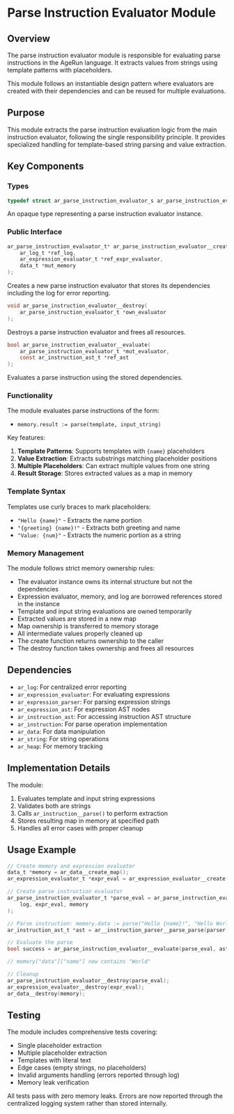 # Parse Instruction Evaluator Module

## Overview

The parse instruction evaluator module is responsible for evaluating parse instructions in the AgeRun language. It extracts values from strings using template patterns with placeholders.

This module follows an instantiable design pattern where evaluators are created with their dependencies and can be reused for multiple evaluations.

## Purpose

This module extracts the parse instruction evaluation logic from the main instruction evaluator, following the single responsibility principle. It provides specialized handling for template-based string parsing and value extraction.

## Key Components

### Types

```c
typedef struct ar_parse_instruction_evaluator_s ar_parse_instruction_evaluator_t;
```

An opaque type representing a parse instruction evaluator instance.

### Public Interface

```c
ar_parse_instruction_evaluator_t* ar_parse_instruction_evaluator__create(
    ar_log_t *ref_log,
    ar_expression_evaluator_t *ref_expr_evaluator,
    data_t *mut_memory
);
```
Creates a new parse instruction evaluator that stores its dependencies including the log for error reporting.

```c
void ar_parse_instruction_evaluator__destroy(
    ar_parse_instruction_evaluator_t *own_evaluator
);
```
Destroys a parse instruction evaluator and frees all resources.

```c
bool ar_parse_instruction_evaluator__evaluate(
    ar_parse_instruction_evaluator_t *mut_evaluator,
    const ar_instruction_ast_t *ref_ast
);
```
Evaluates a parse instruction using the stored dependencies.


### Functionality

The module evaluates parse instructions of the form:
- `memory.result := parse(template, input_string)`

Key features:
1. **Template Patterns**: Supports templates with `{name}` placeholders
2. **Value Extraction**: Extracts substrings matching placeholder positions
3. **Multiple Placeholders**: Can extract multiple values from one string
4. **Result Storage**: Stores extracted values as a map in memory

### Template Syntax

Templates use curly braces to mark placeholders:
- `"Hello {name}"` - Extracts the name portion
- `"{greeting} {name}!"` - Extracts both greeting and name
- `"Value: {num}"` - Extracts the numeric portion as a string

### Memory Management

The module follows strict memory ownership rules:
- The evaluator instance owns its internal structure but not the dependencies
- Expression evaluator, memory, and log are borrowed references stored in the instance
- Template and input string evaluations are owned temporarily
- Extracted values are stored in a new map
- Map ownership is transferred to memory storage
- All intermediate values properly cleaned up
- The create function returns ownership to the caller
- The destroy function takes ownership and frees all resources

## Dependencies

- `ar_log`: For centralized error reporting
- `ar_expression_evaluator`: For evaluating expressions
- `ar_expression_parser`: For parsing expression strings
- `ar_expression_ast`: For expression AST nodes
- `ar_instruction_ast`: For accessing instruction AST structure
- `ar_instruction`: For parse operation implementation
- `ar_data`: For data manipulation
- `ar_string`: For string operations
- `ar_heap`: For memory tracking

## Implementation Details

The module:
1. Evaluates template and input string expressions
2. Validates both are strings
3. Calls `ar_instruction__parse()` to perform extraction
4. Stores resulting map in memory at specified path
5. Handles all error cases with proper cleanup

## Usage Example

```c
// Create memory and expression evaluator
data_t *memory = ar_data__create_map();
ar_expression_evaluator_t *expr_eval = ar_expression_evaluator__create(memory, NULL);

// Create parse instruction evaluator
ar_parse_instruction_evaluator_t *parse_eval = ar_parse_instruction_evaluator__create(
    log, expr_eval, memory
);

// Parse instruction: memory.data := parse("Hello {name}!", "Hello World!")
ar_instruction_ast_t *ast = ar__instruction_parser__parse_parse(parser);

// Evaluate the parse
bool success = ar_parse_instruction_evaluator__evaluate(parse_eval, ast);

// memory["data"]["name"] now contains "World"

// Cleanup
ar_parse_instruction_evaluator__destroy(parse_eval);
ar_expression_evaluator__destroy(expr_eval);
ar_data__destroy(memory);
```

## Testing

The module includes comprehensive tests covering:
- Single placeholder extraction
- Multiple placeholder extraction
- Templates with literal text
- Edge cases (empty strings, no placeholders)
- Invalid arguments handling (errors reported through log)
- Memory leak verification

All tests pass with zero memory leaks. Errors are now reported through the centralized logging system rather than stored internally.